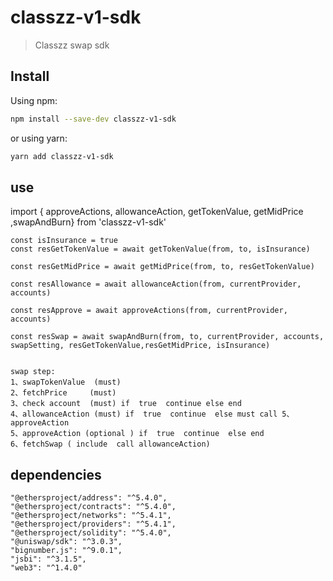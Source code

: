 # classzz-v1-sdk

> Classzz swap sdk

## Install

Using npm:

```sh
npm install --save-dev classzz-v1-sdk
```

or using yarn:

```sh
yarn add classzz-v1-sdk
```
## use 

   import { approveActions, allowanceAction, getTokenValue, getMidPrice ,swapAndBurn}  from 'classzz-v1-sdk'
   
    const isInsurance = true
    const resGetTokenValue = await getTokenValue(from, to, isInsurance)

    const resGetMidPrice = await getMidPrice(from, to, resGetTokenValue)

    const resAllowance = await allowanceAction(from, currentProvider, accounts)

    const resApprove = await approveActions(from, currentProvider, accounts)

    const resSwap = await swapAndBurn(from, to, currentProvider, accounts, swapSetting, resGetTokenValue,resGetMidPrice, isInsurance)

   
    swap step:
    1、swapTokenValue  (must)
    2、fetchPrice     (must)
    3、check account  (must) if  true  continue else end
    4、allowanceAction (must) if  true  continue  else must call 5、approveAction 
    5、approveAction (optional ) if  true  continue  else end
    6、fetchSwap ( include  call allowanceAction)

## dependencies
    "@ethersproject/address": "^5.4.0",
    "@ethersproject/contracts": "^5.4.0",
    "@ethersproject/networks": "^5.4.1",
    "@ethersproject/providers": "^5.4.1",
    "@ethersproject/solidity": "^5.4.0",
    "@uniswap/sdk": "^3.0.3",
    "bignumber.js": "^9.0.1",
    "jsbi": "^3.1.5",
    "web3": "^1.4.0"